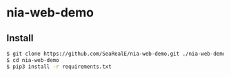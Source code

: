 # nia-web-demo

## Install 
```bash
$ git clone https://github.com/SeaRealE/nia-web-demo.git ./nia-web-demo
$ cd nia-web-demo
$ pip3 install -r requirements.txt

```
